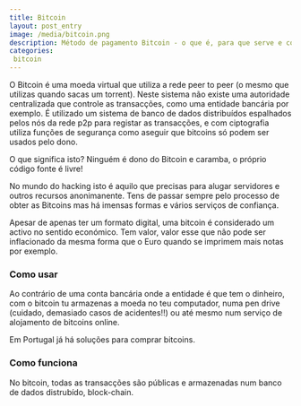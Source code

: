 ```yaml
---
title: Bitcoin
layout: post_entry
image: /media/bitcoin.png
description: Método de pagamento Bitcoin - o que é, para que serve e como usar?
categories:
 bitcoin
---
```


O Bitcoin é uma moeda virtual que utiliza a rede peer to peer (o mesmo que utilizas quando sacas um torrent). Neste sistema não existe uma autoridade centralizada que controle as transacções, como uma entidade bancária por exemplo.
É utilizado um sistema de banco de dados distribuídos espalhados pelos nós da rede p2p para registar as transacções, e com ciptografia utiliza funções de segurança como aseguir que bitcoins só podem ser usados pelo dono.

O que significa isto? Ninguém é dono do Bitcoin e caramba, o próprio código fonte é livre!

No mundo do hacking isto é aquilo que precisas para alugar servidores e outros recursos anonimanente. Tens de passar sempre pelo processo de obter as Bitcoins mas há imensas formas e vários serviços de confiança.

Apesar de apenas ter um formato digital, uma bitcoin é considerado um activo no sentido económico. Tem valor, valor esse que não pode ser inflacionado da mesma forma que o Euro quando se imprimem mais notas por exemplo.


### Como usar

Ao contrário de uma conta bancária onde a entidade é que tem o dinheiro, com o bitcoin tu armazenas a moeda no teu computador, numa pen drive (cuidado, demasiado casos de acidentes!!) ou até mesmo num serviço de alojamento de bitcoins online.

Em Portugal já há soluções para comprar bitcoins.


### Como funciona

No bitcoin, todas as transacções são públicas e armazenadas num banco de dados distrubído, block-chain.